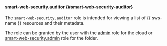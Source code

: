 #### smart-web-security.auditor {#smart-web-security-auditor}

The `smart-web-security.auditor` role is intended for viewing a list of {{ sws-name }} resources and their metadata.

The role can be granted by the user with the [admin](#admin) role for the cloud or [smart-web-security.admin](#smart-web-security-admin) role for the folder.
